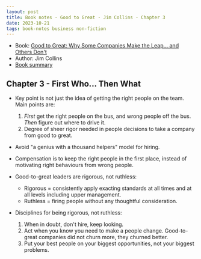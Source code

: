 ```yaml
---
layout: post
title: Book notes - Good to Great - Jim Collins - Chapter 3
date: 2023-10-21
tags: book-notes business non-fiction
---
```


* Book: [Good to Great: Why Some Companies Make the Leap... and Others Don't](https://www.goodreads.com/en/book/show/76865)
* Author: Jim Collins
* [Book summary](/good-to-great)

## Chapter 3 - First Who... Then What


- Key point is not just the idea of getting the right people on the team. Main points are:
  1. *First* get the right people on the bus, and wrong people off the bus. *Then* figure out where to drive it.
  2. Degree of sheer rigor needed in people decisions to take a company from good to great.


- Avoid "a genius with a thousand helpers" model for hiring.
- Compensation is to keep the right people in the first place, instead of motivating right behaviours from wrong people.

- Good-to-great leaders are rigorous, not ruthless:
  - Rigorous = consistently apply exacting standards at all times and at all levels including upper management.
  - Ruthless = firing people without any thoughtful consideration.
- Disciplines for being rigorous, not ruthless:
  1. When in doubt, don't hire, keep looking.
  2. Act when you know you need to make a people change. Good-to-great companies did not churn more, they churned better.
  3. Put your best people on your biggest opportunities, not your biggest problems.

